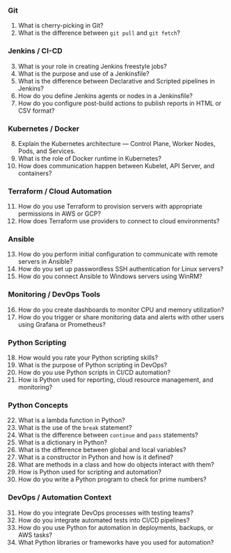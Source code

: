 ### **Git**

1. What is cherry-picking in Git?
2. What is the difference between `git pull` and `git fetch`?


### **Jenkins / CI-CD**

3. What is your role in creating Jenkins freestyle jobs?
4. What is the purpose and use of a Jenkinsfile?
5. What is the difference between Declarative and Scripted pipelines in Jenkins?
6. How do you define Jenkins agents or nodes in a Jenkinsfile?
7. How do you configure post-build actions to publish reports in HTML or CSV format?

### **Kubernetes / Docker**

8. Explain the Kubernetes architecture — Control Plane, Worker Nodes, Pods, and Services.
9. What is the role of Docker runtime in Kubernetes?
10. How does communication happen between Kubelet, API Server, and containers?

### **Terraform / Cloud Automation**

11. How do you use Terraform to provision servers with appropriate permissions in AWS or GCP?
12. How does Terraform use providers to connect to cloud environments?

### **Ansible**

13. How do you perform initial configuration to communicate with remote servers in Ansible?
14. How do you set up passwordless SSH authentication for Linux servers?
15. How do you connect Ansible to Windows servers using WinRM?

### **Monitoring / DevOps Tools**

16. How do you create dashboards to monitor CPU and memory utilization?
17. How do you trigger or share monitoring data and alerts with other users using Grafana or Prometheus?

### **Python Scripting**

18. How would you rate your Python scripting skills?
19. What is the purpose of Python scripting in DevOps?
20. How do you use Python scripts in CI/CD automation?
21. How is Python used for reporting, cloud resource management, and monitoring?

### **Python Concepts**

22. What is a lambda function in Python?
23. What is the use of the `break` statement?
24. What is the difference between `continue` and `pass` statements?
25. What is a dictionary in Python?
26. What is the difference between global and local variables?
27. What is a constructor in Python and how is it defined?
28. What are methods in a class and how do objects interact with them?
29. How is Python used for scripting and automation?
30. How do you write a Python program to check for prime numbers?

### **DevOps / Automation Context**

31. How do you integrate DevOps processes with testing teams?
32. How do you integrate automated tests into CI/CD pipelines?
33. How do you use Python for automation in deployments, backups, or AWS tasks?
34. What Python libraries or frameworks have you used for automation?
